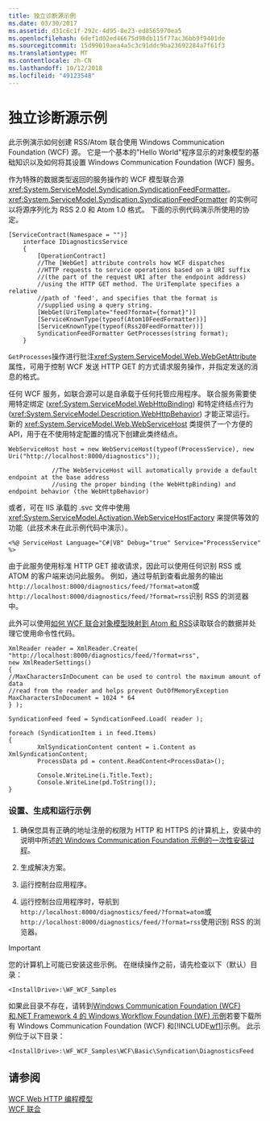```yaml
---
title: 独立诊断源示例
ms.date: 03/30/2017
ms.assetid: d31c6c1f-292c-4d95-8e23-ed8565970ea5
ms.openlocfilehash: 6def1d02ed46675d98db115f77ac36bb9f9401de
ms.sourcegitcommit: 15d99019aea4a5c3c91ddc9ba23692284a7f61f3
ms.translationtype: MT
ms.contentlocale: zh-CN
ms.lasthandoff: 10/12/2018
ms.locfileid: "49123548"
---
```

# <a name="stand-alone-diagnostics-feed-sample"></a>独立诊断源示例
此示例演示如何创建 RSS/Atom 联合使用 Windows Communication Foundation (WCF) 源。 它是一个基本的"Hello World"程序显示的对象模型的基础知识以及如何将其设置 Windows Communication Foundation (WCF) 服务。  
  
 作为特殊的数据类型返回的服务操作的 WCF 模型联合源<xref:System.ServiceModel.Syndication.SyndicationFeedFormatter>。 <xref:System.ServiceModel.Syndication.SyndicationFeedFormatter> 的实例可以将源序列化为 RSS 2.0 和 Atom 1.0 格式。 下面的示例代码演示所使用的协定。  
  
```  
[ServiceContract(Namespace = "")]  
    interface IDiagnosticsService  
    {  
        [OperationContract]  
        //The [WebGet] attribute controls how WCF dispatches  
        //HTTP requests to service operations based on a URI suffix  
        //(the part of the request URI after the endpoint address)  
        //using the HTTP GET method. The UriTemplate specifies a relative  
        //path of 'feed', and specifies that the format is  
        //supplied using a query string.   
        [WebGet(UriTemplate="feed?format={format}")]  
        [ServiceKnownType(typeof(Atom10FeedFormatter))]  
        [ServiceKnownType(typeof(Rss20FeedFormatter))]  
        SyndicationFeedFormatter GetProcesses(string format);  
    }  
```  
  
 `GetProcesses`操作进行批注<xref:System.ServiceModel.Web.WebGetAttribute>属性，可用于控制 WCF 发送 HTTP GET 的方式请求服务操作，并指定发送的消息的格式。  
  
 任何 WCF 服务，如联合源可以是自承载于任何托管应用程序。 联合服务需要使用特定绑定 (<xref:System.ServiceModel.WebHttpBinding>) 和特定终结点行为 (<xref:System.ServiceModel.Description.WebHttpBehavior>) 才能正常运行。 新的 <xref:System.ServiceModel.Web.WebServiceHost> 类提供了一个方便的 API，用于在不使用特定配置的情况下创建此类终结点。  
  
```  
WebServiceHost host = new WebServiceHost(typeof(ProcessService), new Uri("http://localhost:8000/diagnostics"));  
  
            //The WebServiceHost will automatically provide a default endpoint at the base address  
            //using the proper binding (the WebHttpBinding) and endpoint behavior (the WebHttpBehavior)  
```  
  
 或者，可在 IIS 承载的 .svc 文件中使用 <xref:System.ServiceModel.Activation.WebServiceHostFactory> 来提供等效的功能（此技术未在此示例代码中演示）。  
  
```  
<%@ ServiceHost Language="C#|VB" Debug="true" Service="ProcessService" %>  
```  
  
 由于此服务使用标准 HTTP GET 接收请求，因此可以使用任何识别 RSS 或 ATOM 的客户端来访问此服务。 例如，通过导航到查看此服务的输出`http://localhost:8000/diagnostics/feed/?format=atom`或`http://localhost:8000/diagnostics/feed/?format=rss`识别 RSS 的浏览器中。
  
 此外可以使用[如何 WCF 联合对象模型映射到 Atom 和 RSS](../../../../docs/framework/wcf/feature-details/how-the-wcf-syndication-object-model-maps-to-atom-and-rss.md)读取联合的数据并处理它使用命令性代码。  
  
```  
XmlReader reader = XmlReader.Create( "http://localhost:8000/diagnostics/feed/?format=rss",  
new XmlReaderSettings()  
{  
//MaxCharactersInDocument can be used to control the maximum amount of data   
//read from the reader and helps prevent OutOfMemoryException  
MaxCharactersInDocument = 1024 * 64  
} );  
  
SyndicationFeed feed = SyndicationFeed.Load( reader );  
  
foreach (SyndicationItem i in feed.Items)  
{  
        XmlSyndicationContent content = i.Content as XmlSyndicationContent;  
        ProcessData pd = content.ReadContent<ProcessData>();  
  
        Console.WriteLine(i.Title.Text);  
        Console.WriteLine(pd.ToString());  
}  
```  
  
### <a name="to-set-up-build-and-run-the-sample"></a>设置、生成和运行示例  
  
1.  确保您具有正确的地址注册的权限为 HTTP 和 HTTPS 的计算机上，安装中的说明中所述[的 Windows Communication Foundation 示例的一次性安装过程](../../../../docs/framework/wcf/samples/one-time-setup-procedure-for-the-wcf-samples.md)。  
  
2.  生成解决方案。  
  
3.  运行控制台应用程序。  
  
4.  运行控制台应用程序时，导航到`http://localhost:8000/diagnostics/feed/?format=atom`或`http://localhost:8000/diagnostics/feed/?format=rss`使用识别 RSS 的浏览器。  
  
> [!IMPORTANT]
>  您的计算机上可能已安装这些示例。 在继续操作之前，请先检查以下（默认）目录：  
>   
>  `<InstallDrive>:\WF_WCF_Samples`  
>   
>  如果此目录不存在，请转到[Windows Communication Foundation (WCF) 和.NET Framework 4 的 Windows Workflow Foundation (WF) 示例](https://go.microsoft.com/fwlink/?LinkId=150780)若要下载所有 Windows Communication Foundation (WCF) 和[!INCLUDE[wf1](../../../../includes/wf1-md.md)]示例。 此示例位于以下目录：  
>   
>  `<InstallDrive>:\WF_WCF_Samples\WCF\Basic\Syndication\DiagnosticsFeed`  
  
## <a name="see-also"></a>请参阅  
 [WCF Web HTTP 编程模型](../../../../docs/framework/wcf/feature-details/wcf-web-http-programming-model.md)  
 [WCF 联合](../../../../docs/framework/wcf/feature-details/wcf-syndication.md)
